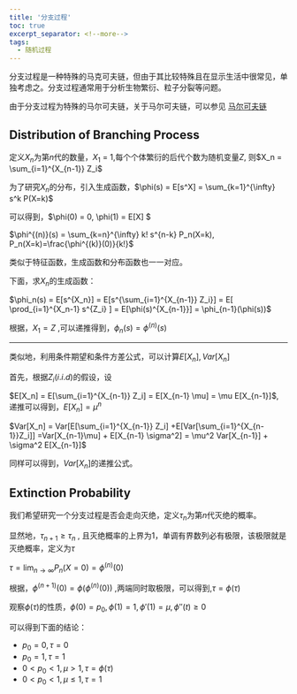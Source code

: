 ```yaml
---
title: '分支过程'
toc: true
excerpt_separator: <!--more-->
tags:
  - 随机过程
---
```


分支过程是一种特殊的马克可夫链，但由于其比较特殊且在显示生活中很常见，单独考虑之。分支过程通常用于分析生物繁衍、粒子分裂等问题。

<!--more-->

由于分支过程为特殊的马尔可夫链，关于马尔可夫链，可以参见 [马尔可夫链](https://truenobility303.github.io/Markov-Chain/)



## Distribution of Branching Process

定义$X_n$为第$n$代的数量，$X_1$ = 1,每个个体繁衍的后代个数为随机变量$Z$, 则$X_n = \sum_{i=1}^{X_{n-1}} Z_i$

为了研究$X_n$的分布，引入生成函数，$\phi(s) = E[s^X] = \sum_{k=1}^{\infty} s^k P(X=k)$

可以得到，$\phi(0) = 0, \phi(1) = E[X] $

$\phi^{(n)}(s) = \sum_{k=n}^{\infty} k! s^{n-k} P_n(X=k), P_n(X=k)=\frac{\phi^{(k)}(0)}{k!}$ 

类似于特征函数，生成函数和分布函数也一一对应。

下面，求$X_n$的生成函数：

$\phi_n(s) = E[s^{X_n}] =  E[s^{\sum_{i=1}^{X_{n-1}} Z_i}] = E[ \prod_{i=1}^{X_n-1} s^{Z_i} ] = E[\phi(s)^{X_{n-1}}] = \phi_{n-1}(\phi(s))$

根据，$X_1 = Z$ ,可以递推得到，$\phi_n(s) = \phi^{(n)}(s)$ 

---

类似地，利用条件期望和条件方差公式，可以计算$E[X_n], Var[X_n]$

首先，根据$Z_i(i.i.d)$的假设，设

$E[X_n] = E[\sum_{i=1}^{X_{n-1}} Z_i] = E[X_{n-1} \mu] = \mu E[X_{n-1}]$, 递推可以得到，$E[X_n] = \mu^n$

$Var[X_n] = Var[E[\sum_{i=1}^{X_{n-1}} Z_i] +E[Var[\sum_{i=1}^{X_{n-1}}Z_i]] =Var[X_{n-1}\mu] + E[X_{n-1} \sigma^2] = \mu^2 Var[X_{n-1}] + \sigma^2 E[X_{n-1}]$

同样可以得到，$Var[X_n]$的递推公式。

## Extinction Probability

我们希望研究一个分支过程是否会走向灭绝，定义$\tau_n$为第$n$代灭绝的概率。

显然地，$\tau_{n+1} \ge \tau_n$ , 且灭绝概率的上界为1，单调有界数列必有极限，该极限就是灭绝概率，定义为$\tau$

$\tau = \lim_{n \rightarrow \infty} P_n(X=0) = \phi^{(n)}(0)$

根据，$\phi^{(n+1)}(0) = \phi (\phi^{(n)}(0))$ ,两端同时取极限，可以得到,$\tau = \phi(\tau)$

观察$\phi(\tau)$的性质，$\phi(0) = p_0,\phi(1) = 1, \phi'(1)= \mu,  \phi''(t) \ge 0$

可以得到下面的结论：

* $p_0 = 0,\tau=0$
* $p_0 = 1,\tau =1$
* $0<p_0<1,\mu > 1, \tau = \phi(\tau)$
* $0<p_0<1,\mu \le 1, \tau =1$



